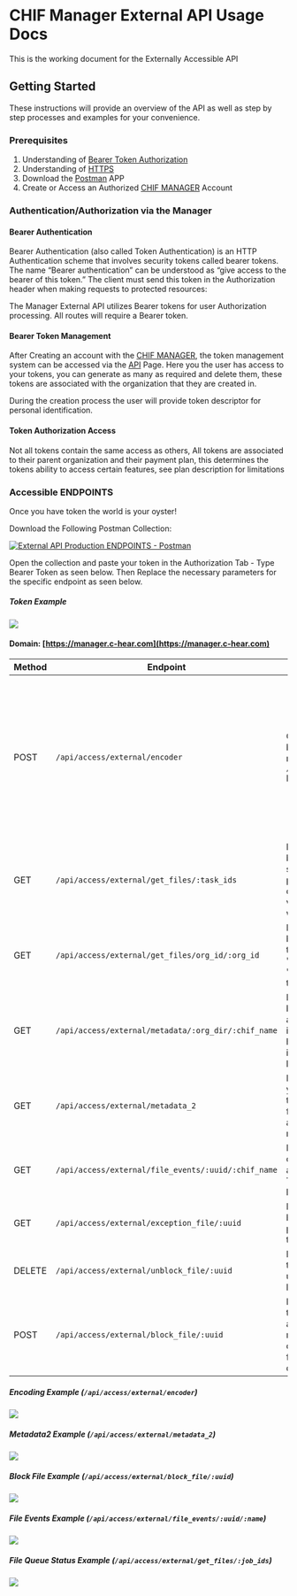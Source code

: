 # CHIF Manager External API Usage Docs

This is the working document for the Externally Accessible API

## Getting Started

These instructions will provide an overview of the API as well as step by step processes and examples for your convenience.

### Prerequisites

1. Understanding of [Bearer Token Authorization](https://swagger.io/docs/specification/authentication/bearer-authentication/)
2. Understanding of [HTTPS](https://en.wikipedia.org/wiki/Hypertext_Transfer_Protocol)
3. Download the [Postman](https://www.postman.com/) APP
4. Create or Access an Authorized [CHIF MANAGER](https://manager.c-hear.com) Account

### Authentication/Authorization via the Manager

#### Bearer Authentication

Bearer Authentication (also called Token Authentication) is an HTTP Authentication scheme that involves security tokens called bearer tokens. The name “Bearer authentication” can be understood as “give access to the bearer of this token.” The client must send this token in the Authorization header when making requests to protected resources:

The Manager External API utilizes Bearer tokens for user Authorization processing. All routes will require a Bearer token.

#### Bearer Token Management

After Creating an account with the [CHIF MANAGER](https://manager.c-hear.com), the token management system can be accessed via the [API](https://manager.c-hear.com/external_api) Page. Here you the user has access to your tokens, you can generate as many as required and delete them, these tokens are associated with the organization that they are created in.

During the creation process the user will provide token descriptor for personal identification.

#### Token Authorization Access

Not all tokens contain the same access as others, All tokens are associated to their parent organization and their payment plan, this determines the tokens ability to access certain features, see plan description for limitations

### Accessible ENDPOINTS

Once you have token the world is your oyster!

Download the Following Postman Collection:

[![External API Production ENDPOINTS - Postman](https://run.pstmn.io/button.svg)](https://app.getpostman.com/run-collection/05ed2698fb9f65e502d4)

Open the collection and paste your token in the Authorization Tab - Type Bearer Token as seen below. Then Replace the necessary parameters for the specific endpoint as seen below.

##### Token Example 
<img src="./read_me_imgs/token.jpg">

#### Domain: [https://manager.c-hear.com](https://manager.c-hear.com)

| Method | Endpoint                       | Description           | Body              |
| ------ | ------------------------------ | --------------------- | ----------------- |
| POST   | `/api/access/external/encoder` | Creating a CHIF FILE. The response will be a queue job_id which can be used to receive job queue status via the GET `/api/access/external/get_files/:job_ids` Endpoint.  | form-data:  ```{    imageFileName: 'Local Image File', audioFileName: 'Local Audio File', textFileName: 'Local Text File', uploadedCHIFFileNAME: 'File Name',tags: 'Stringified JSON Array',author: 'string',valid_domains: 'Stringified JSON Array',alt: 'string',user: 'Stringified JSON Object (User Defined)',valid_range_start: 'Date Formate (YYYY-MM-DDTHH:MM:SSZ)',valid_range_end: 'Date Formate (YYYY-MM-DDTHH:MM:SSZ)', skipPreview: 'false' OR 'true'   }```  |
| GET   | `/api/access/external/get_files/:task_ids` | Receive the CHIF file's task queue status by placing all of the task queue id's seperated by comma's in the task_ids place, if the task queue is completed it will contain a "queue_status" key with the value "completed" and a "response.link" with the value being the CHIF url source. |                   |
| GET   | `/api/access/external/get_files/org_id/:org_id` | Receive the CHIF file's task queue status by referencing the organization id, if the task queue is completed it will contain a "queue_status" key with the value "completed" and a "response.link" with the value being the CHIF url source. |                   |
| GET   | `/api/access/external/metadata/:org_dir/:chif_name` | Receive the CHIF file's metadata content by providing the CHIF file Name `file.chif` and the internal storage directory identifier in which the chif is located as http parameters. The storage directory identifier can be found under the manager library page - details tab. |                   |
| GET   | `/api/access/external/metadata_2` | If you have a local or external chif file's you can access their metadata through this endpoint by providing the files as form-data. The response will consist of an array containing the requested metadata. |                   |
| GET   | `/api/access/external/file_events/:uuid/:chif_name` | Receive the CHIF file's event content in csv format by providing the CHIF file uuid and name `file.chif` as a http parameters. The uuid can be found under the manager library page - details tab |                   |
| GET   | `/api/access/external/exception_file/:uuid` | Receive the CHIF file's Block description by providing the CHIF file uuid as a http parameter. The uuid can be found under the manager library page - details tab |                   |
| DELETE   | `/api/access/external/unblock_file/:uuid` | Remove the CHIF file's Block by providing the CHIF file uuid as a http parameter. The uuid can be found under the manager library page - details tab |                   |
| POST   | `/api/access/external/block_file/:uuid` | Remove the CHIF file's Block by providing the CHIF file uuid as a http parameter and a body with two key pairs, code and reason, these are both string values self determined by the user. The uuid can be found under the manager library page - details tab | json body: ```{code: string, reason: string}``` |

##### Encoding Example (`/api/access/external/encoder`)
<img src="./read_me_imgs/Encoding.jpg">

##### Metadata2 Example (`/api/access/external/metadata_2`)
<img src="./read_me_imgs/metadata2.jpg">

##### Block File Example (`/api/access/external/block_file/:uuid`)
<img src="./read_me_imgs/block.jpg">

##### File Events Example (`/api/access/external/file_events/:uuid/:name`)
<img src="./read_me_imgs/events.jpg">

##### File Queue Status Example (`/api/access/external/get_files/:job_ids`)
<img src="./read_me_imgs/queue.jpg">
